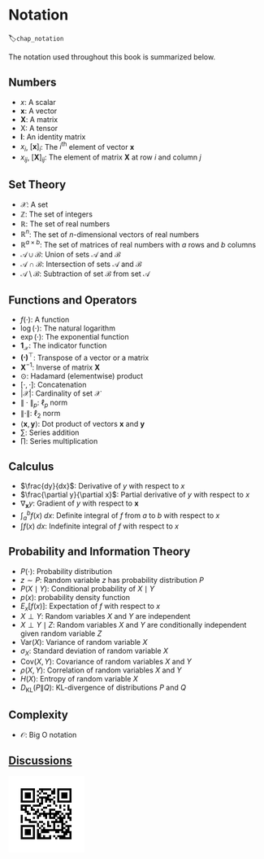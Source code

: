 # Notation
:label:`chap_notation`

The notation used throughout this book is summarized below.


## Numbers

* $x$: A scalar
* $\mathbf{x}$: A vector
* $\mathbf{X}$: A matrix
* $\mathsf{X}$: A tensor
* $\mathbf{I}$: An identity matrix
* $x_i$, $[\mathbf{x}]_i$: The $i^\mathrm{th}$ element of vector $\mathbf{x}$ 
* $x_{ij}$, $[\mathbf{X}]_{ij}$: The element of matrix $\mathbf{X}$ at row $i$ and column $j$




## Set Theory


* $\mathcal{X}$: A set
* $\mathbb{Z}$: The set of integers
* $\mathbb{R}$: The set of real numbers
* $\mathbb{R}^n$: The set of $n$-dimensional vectors of real numbers
* $\mathbb{R}^{a\times b}$: The set of matrices of real numbers with $a$ rows and $b$ columns
* $\mathcal{A}\cup\mathcal{B}$: Union of sets $\mathcal{A}$ and $\mathcal{B}$
* $\mathcal{A}\cap\mathcal{B}$: Intersection of sets $\mathcal{A}$ and $\mathcal{B}$
* $\mathcal{A}\setminus\mathcal{B}$: Subtraction of set $\mathcal{B}$ from set $\mathcal{A}$


## Functions and Operators


* $f(\cdot)$: A function
* $\log(\cdot)$: The natural logarithm
* $\exp(\cdot)$: The exponential function        
* $\mathbf{1}_\mathcal{X}$: The indicator function
* $\mathbf{(\cdot)}^\top$: Transpose of a vector or a matrix             
* $\mathbf{X}^{-1}$: Inverse of matrix $\mathbf{X}$
* $\odot$: Hadamard (elementwise) product 
* $[\cdot, \cdot]$: Concatenation
* $\lvert \mathcal{X} \rvert$: Cardinality of set $\mathcal{X}$
* $\|\cdot\|_p$: $\ell_p$ norm                                 
* $\|\cdot\|$: $\ell_2$ norm        
* $\langle \mathbf{x}, \mathbf{y} \rangle$: Dot product of vectors $\mathbf{x}$ and $\mathbf{y}$  
* $\sum$: Series addition                        
* $\prod$: Series multiplication                  


## Calculus

* $\frac{dy}{dx}$: Derivative of $y$ with respect to $x$        
* $\frac{\partial y}{\partial x}$: Partial derivative of $y$ with respect to $x$
* $\nabla_{\mathbf{x}} y$: Gradient of $y$ with respect to $\mathbf{x}$  
* $\int_a^b f(x) \;dx$: Definite integral of $f$ from $a$ to $b$ with respect to $x$
* $\int f(x) \;dx$: Indefinite integral of $f$ with respect to $x$

## Probability and Information Theory

* $P(\cdot)$: Probability distribution                                
* $z \sim P$: Random variable $z$ has probability distribution $P$ 
* $P(X \mid Y)$: Conditional probability of $X \mid Y$        
* $p(x)$: probability density function
* ${E}_{x} [f(x)]$: Expectation of $f$ with respect to $x$  
* $X \perp Y$: Random variables $X$ and $Y$ are independent
* $X \perp Y \mid Z$: Random variables  $X$  and  $Y$  are conditionally independent given random variable $Z$
* $\mathrm{Var}(X)$: Variance of random variable $X$
* $\sigma_X$: Standard deviation of random variable $X$
* $\mathrm{Cov}(X, Y)$: Covariance of random variables $X$ and $Y$
* $\rho(X, Y)$: Correlation of random variables $X$ and $Y$
* $H(X)$: Entropy of random variable $X$
* $D_{\mathrm{KL}}(P\|Q)$: KL-divergence of distributions $P$ and $Q$



## Complexity

* $\mathcal{O}$: Big O notation


## [Discussions](https://discuss.mxnet.io/t/4367)

![](../img/qr_notation.svg)

